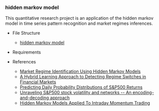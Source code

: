### hidden markov model

This quantitative research project is an application of the hidden markov model in time series pattern recognition and market regimes inferences.

- File Structure
  - [hidden markov model](https://github.com/manuelmusngi/hidden-markov-modeling/blob/main/src/1-Hidden-Markov-Models-for-Market_Regimes.ipynb)

- Requirements

- References
  - [Market Regime Identification Using Hidden Markov Models](https://papers.ssrn.com/sol3/papers.cfm?abstract_id=3406068)
  - [A Hybrid Learning Approach to Detecting Regime Switches in Financial Markets](https://arxiv.org/abs/2108.05801)
  - [Predicting Daily Probability Distributions of S&P500 Returns](https://papers.ssrn.com/sol3/papers.cfm?abstract_id=1288468)
  - [Unraveling S&P500 stock volatility and networks -- An encoding-and-decoding approach](https://arxiv.org/abs/2101.09395)
  - [Hidden Markov Models Applied To Intraday Momentum Trading ](https://arxiv.org/abs/2006.08307)
